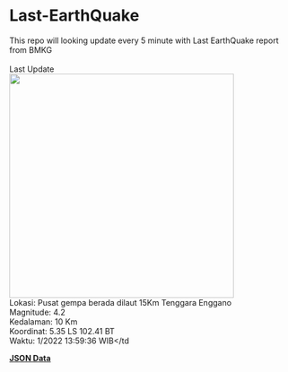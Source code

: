 # Last-EarthQuake
This repo will looking update every 5 minute with Last EarthQuake report from BMKG
<br>
<br>
Last Update
<br>
<img src="https://ews.bmkg.go.id/TEWS/data/20221128135936.mmi.jpg" width="400"/>
<br>
Lokasi: Pusat gempa berada dilaut 15Km Tenggara Enggano <br>
Magnitude: 4.2 <br>
Kedalaman: 10 Km <br>
Koordinat: 5.35 LS 102.41 BT <br>
Waktu: 1/2022 13:59:36 WIB</td <br>

<a href="./data/data.json">**JSON Data**</a>

